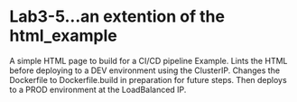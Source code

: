 # Lab3-5...an extention of the html_example
A simple HTML page to build for a CI/CD pipeline Example.  Lints the HTML before deploying to a DEV environment using the ClusterIP. Changes the Dockerfile to Dockerfile.build in preparation for future steps. Then deploys to a PROD environment at the LoadBalanced IP.
